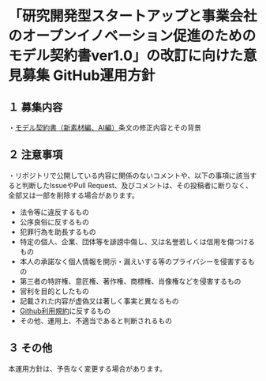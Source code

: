 # 「研究開発型スタートアップと事業会社のオープンイノベーション促進のためのモデル契約書ver1.0」の改訂に向けた意見募集 GitHub運用方針
## １ 募集内容

・[モデル契約書（新素材編、AI編）](https://www.jpo.go.jp/support/general/open-innovation-portal/index.html)条文の修正内容とその背景


## ２ 注意事項

・リポジトリで公開している内容に関係のないコメントや、以下の事項に該当すると判断したIssueやPull Request、及びコメントは、その投稿者に断りなく、全部又は⼀部を削除する場合があります。

* 法令等に違反するもの
* 公序良俗に反するもの
* 犯罪行為を助長するもの
* 特定の個人、企業、団体等を誹謗中傷し、又は名誉若しくは信用を傷つけるもの
* 本人の承諾なく個人情報を開示・漏えいする等のプライバシーを侵害するもの
* 第三者の特許権、意匠権、著作権、商標権、肖像権などを侵害するもの
* 営利を目的としたもの
* 記載された内容が虚偽又は著しく事実と異なるもの
* [Github利用規約](https://docs.github.com/ja/github/site-policy/github-terms-of-service)に反するもの
* その他、運用上、不適当であると判断されるもの

## ３ その他

本運用方針は、予告なく変更する場合があります。
